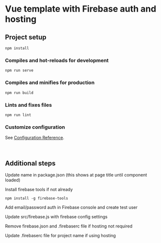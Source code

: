 # Vue template with Firebase auth and hosting

## Project setup

```
npm install
```

### Compiles and hot-reloads for development

```
npm run serve
```

### Compiles and minifies for production

```
npm run build
```

### Lints and fixes files

```
npm run lint
```

### Customize configuration

See [Configuration Reference](https://cli.vuejs.org/config/).
<br>
<br>
<br>

## Additional steps

Update name in package.json (this shows at page title until component loaded)

Install firebase tools if not already

```
npm install -g firebase-tools
```

Add email/password auth in Firebase console and create test user

Update src/firebase.js with firebase config settings

Remove firebase.json and .firebaserc file if hosting not required

Update .firebaserc file for project name if using hosting
